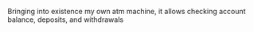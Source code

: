Bringing into existence my own atm machine, it allows checking account balance, deposits, and withdrawals
